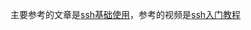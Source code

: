 主要参考的文章是[ssh基础使用](https://ccstudio.com.cn/linux/part1/remote.html#41-ssh%E5%9F%BA%E7%A1%80%E4%BD%BF%E7%94%A8)，参考的视频是[ssh入门教程](https://www.bilibili.com/video/BV15J411p7gU?p=1&share_medium=android&share_plat=android&share_session_id=3087bd67-d252-45e8-bb63-b13820b43e9b&share_source=COPY&share_tag=s_i&timestamp=1636792143&unique_k=WK5z8A)
